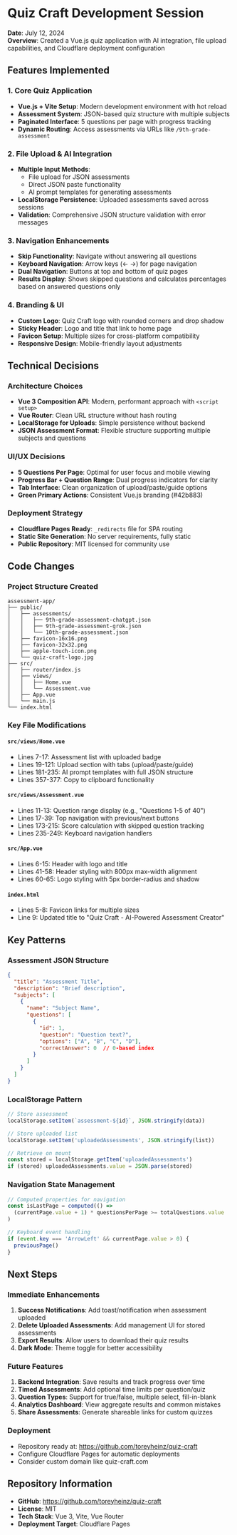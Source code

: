 # Quiz Craft Development Session

**Date**: July 12, 2024  
**Overview**: Created a Vue.js quiz application with AI integration, file upload capabilities, and Cloudflare deployment configuration

## Features Implemented

### 1. Core Quiz Application
- **Vue.js + Vite Setup**: Modern development environment with hot reload
- **Assessment System**: JSON-based quiz structure with multiple subjects
- **Paginated Interface**: 5 questions per page with progress tracking
- **Dynamic Routing**: Access assessments via URLs like `/9th-grade-assessment`

### 2. File Upload & AI Integration
- **Multiple Input Methods**:
  - File upload for JSON assessments
  - Direct JSON paste functionality
  - AI prompt templates for generating assessments
- **LocalStorage Persistence**: Uploaded assessments saved across sessions
- **Validation**: Comprehensive JSON structure validation with error messages

### 3. Navigation Enhancements
- **Skip Functionality**: Navigate without answering all questions
- **Keyboard Navigation**: Arrow keys (← →) for page navigation
- **Dual Navigation**: Buttons at top and bottom of quiz pages
- **Results Display**: Shows skipped questions and calculates percentages based on answered questions only

### 4. Branding & UI
- **Custom Logo**: Quiz Craft logo with rounded corners and drop shadow
- **Sticky Header**: Logo and title that link to home page
- **Favicon Setup**: Multiple sizes for cross-platform compatibility
- **Responsive Design**: Mobile-friendly layout adjustments

## Technical Decisions

### Architecture Choices
- **Vue 3 Composition API**: Modern, performant approach with `<script setup>`
- **Vue Router**: Clean URL structure without hash routing
- **LocalStorage for Uploads**: Simple persistence without backend
- **JSON Assessment Format**: Flexible structure supporting multiple subjects and questions

### UI/UX Decisions
- **5 Questions Per Page**: Optimal for user focus and mobile viewing
- **Progress Bar + Question Range**: Dual progress indicators for clarity
- **Tab Interface**: Clean organization of upload/paste/guide options
- **Green Primary Actions**: Consistent Vue.js branding (#42b883)

### Deployment Strategy
- **Cloudflare Pages Ready**: `_redirects` file for SPA routing
- **Static Site Generation**: No server requirements, fully static
- **Public Repository**: MIT licensed for community use

## Code Changes

### Project Structure Created
```
assessment-app/
├── public/
│   ├── assessments/
│   │   ├── 9th-grade-assessment-chatgpt.json
│   │   ├── 9th-grade-assessment-grok.json
│   │   └── 10th-grade-assessment.json
│   ├── favicon-16x16.png
│   ├── favicon-32x32.png
│   ├── apple-touch-icon.png
│   └── quiz-craft-logo.jpg
├── src/
│   ├── router/index.js
│   ├── views/
│   │   ├── Home.vue
│   │   └── Assessment.vue
│   ├── App.vue
│   └── main.js
└── index.html
```

### Key File Modifications

#### `src/views/Home.vue`
- Lines 7-17: Assessment list with uploaded badge
- Lines 19-121: Upload section with tabs (upload/paste/guide)
- Lines 181-235: AI prompt templates with full JSON structure
- Lines 357-377: Copy to clipboard functionality

#### `src/views/Assessment.vue`
- Lines 11-13: Question range display (e.g., "Questions 1-5 of 40")
- Lines 17-39: Top navigation with previous/next buttons
- Lines 173-215: Score calculation with skipped question tracking
- Lines 235-249: Keyboard navigation handlers

#### `src/App.vue`
- Lines 6-15: Header with logo and title
- Lines 41-58: Header styling with 800px max-width alignment
- Lines 60-65: Logo styling with 5px border-radius and shadow

#### `index.html`
- Lines 5-8: Favicon links for multiple sizes
- Line 9: Updated title to "Quiz Craft - AI-Powered Assessment Creator"

## Key Patterns

### Assessment JSON Structure
```json
{
  "title": "Assessment Title",
  "description": "Brief description",
  "subjects": [
    {
      "name": "Subject Name",
      "questions": [
        {
          "id": 1,
          "question": "Question text?",
          "options": ["A", "B", "C", "D"],
          "correctAnswer": 0  // 0-based index
        }
      ]
    }
  ]
}
```

### LocalStorage Pattern
```javascript
// Store assessment
localStorage.setItem(`assessment-${id}`, JSON.stringify(data))

// Store uploaded list
localStorage.setItem('uploadedAssessments', JSON.stringify(list))

// Retrieve on mount
const stored = localStorage.getItem('uploadedAssessments')
if (stored) uploadedAssessments.value = JSON.parse(stored)
```

### Navigation State Management
```javascript
// Computed properties for navigation
const isLastPage = computed(() => 
  (currentPage.value + 1) * questionsPerPage >= totalQuestions.value
)

// Keyboard event handling
if (event.key === 'ArrowLeft' && currentPage.value > 0) {
  previousPage()
}
```

## Next Steps

### Immediate Enhancements
1. **Success Notifications**: Add toast/notification when assessment uploaded
2. **Delete Uploaded Assessments**: Add management UI for stored assessments
3. **Export Results**: Allow users to download their quiz results
4. **Dark Mode**: Theme toggle for better accessibility

### Future Features
1. **Backend Integration**: Save results and track progress over time
2. **Timed Assessments**: Add optional time limits per question/quiz
3. **Question Types**: Support for true/false, multiple select, fill-in-blank
4. **Analytics Dashboard**: View aggregate results and common mistakes
5. **Share Assessments**: Generate shareable links for custom quizzes

### Deployment
- Repository ready at: https://github.com/toreyheinz/quiz-craft
- Configure Cloudflare Pages for automatic deployments
- Consider custom domain like quiz-craft.com

## Repository Information
- **GitHub**: https://github.com/toreyheinz/quiz-craft
- **License**: MIT
- **Tech Stack**: Vue 3, Vite, Vue Router
- **Deployment Target**: Cloudflare Pages